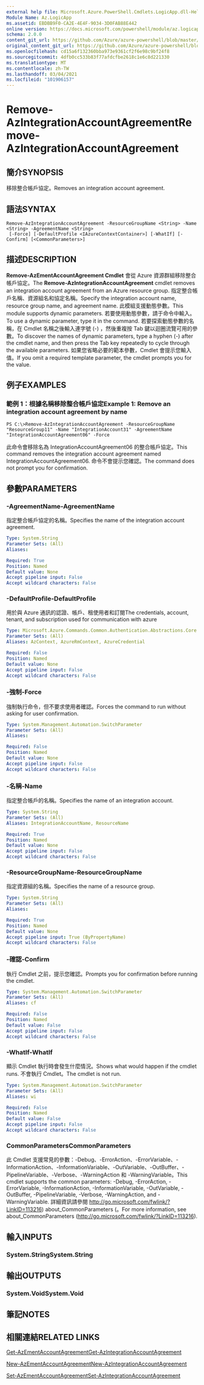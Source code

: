 ```yaml
---
external help file: Microsoft.Azure.PowerShell.Cmdlets.LogicApp.dll-Help.xml
Module Name: Az.LogicApp
ms.assetid: EBDBB9F0-CA2E-4E4F-9034-3D0FAB88E442
online version: https://docs.microsoft.com/powershell/module/az.logicapp/remove-azintegrationaccountagreement
schema: 2.0.0
content_git_url: https://github.com/Azure/azure-powershell/blob/master/src/LogicApp/LogicApp/help/Remove-AzIntegrationAccountAgreement.md
original_content_git_url: https://github.com/Azure/azure-powershell/blob/master/src/LogicApp/LogicApp/help/Remove-AzIntegrationAccountAgreement.md
ms.openlocfilehash: cd15a6f132360bba973e9361cf2f6e98c9bf24f8
ms.sourcegitcommit: 4dfb0cc533b83f77afdcfbe2618c1e6c8d221330
ms.translationtype: MT
ms.contentlocale: zh-TW
ms.lasthandoff: 03/04/2021
ms.locfileid: "101906157"
---
```

# <span data-ttu-id="afd57-101">Remove-AzIntegrationAccountAgreement</span><span class="sxs-lookup"><span data-stu-id="afd57-101">Remove-AzIntegrationAccountAgreement</span></span>

## <span data-ttu-id="afd57-102">簡介</span><span class="sxs-lookup"><span data-stu-id="afd57-102">SYNOPSIS</span></span>
<span data-ttu-id="afd57-103">移除整合帳戶協定。</span><span class="sxs-lookup"><span data-stu-id="afd57-103">Removes an integration account agreement.</span></span>

## <span data-ttu-id="afd57-104">語法</span><span class="sxs-lookup"><span data-stu-id="afd57-104">SYNTAX</span></span>

```
Remove-AzIntegrationAccountAgreement -ResourceGroupName <String> -Name <String> -AgreementName <String>
 [-Force] [-DefaultProfile <IAzureContextContainer>] [-WhatIf] [-Confirm] [<CommonParameters>]
```

## <span data-ttu-id="afd57-105">描述</span><span class="sxs-lookup"><span data-stu-id="afd57-105">DESCRIPTION</span></span>
<span data-ttu-id="afd57-106">**Remove-AzEmentAccountAgreement Cmdlet** 會從 Azure 資源群組移除整合帳戶協定。</span><span class="sxs-lookup"><span data-stu-id="afd57-106">The **Remove-AzIntegrationAccountAgreement** cmdlet removes an integration account agreement from an Azure resource group.</span></span>
<span data-ttu-id="afd57-107">指定整合帳戶名稱、資源組名和協定名稱。</span><span class="sxs-lookup"><span data-stu-id="afd57-107">Specify the integration account name, resource group name, and agreement name.</span></span>
<span data-ttu-id="afd57-108">此模組支援動態參數。</span><span class="sxs-lookup"><span data-stu-id="afd57-108">This module supports dynamic parameters.</span></span>
<span data-ttu-id="afd57-109">若要使用動態參數，請于命令中輸入。</span><span class="sxs-lookup"><span data-stu-id="afd57-109">To use a dynamic parameter, type it in the command.</span></span>
<span data-ttu-id="afd57-110">若要探索動態參數的名稱，在 Cmdlet 名稱之後輸入連字號 (-) ，然後重複按 Tab 鍵以迴圈流覽可用的參數。</span><span class="sxs-lookup"><span data-stu-id="afd57-110">To discover the names of dynamic parameters, type a hyphen (-) after the cmdlet name, and then press the Tab key repeatedly to cycle through the available parameters.</span></span>
<span data-ttu-id="afd57-111">如果您省略必要的範本參數，Cmdlet 會提示您輸入值。</span><span class="sxs-lookup"><span data-stu-id="afd57-111">If you omit a required template parameter, the cmdlet prompts you for the value.</span></span>

## <span data-ttu-id="afd57-112">例子</span><span class="sxs-lookup"><span data-stu-id="afd57-112">EXAMPLES</span></span>

### <span data-ttu-id="afd57-113">範例 1：根據名稱移除整合帳戶協定</span><span class="sxs-lookup"><span data-stu-id="afd57-113">Example 1: Remove an integration account agreement by name</span></span>
```
PS C:\>Remove-AzIntegrationAccountAgreement -ResourceGroupName "ResourceGroup11" -Name "IntegrationAccount31" -AgreementName "IntegrationAccountAgreement06" -Force
```

<span data-ttu-id="afd57-114">此命令會移除名為 IntegrationAccountAgreement06 的整合帳戶協定。</span><span class="sxs-lookup"><span data-stu-id="afd57-114">This command removes the integration account agreement named IntegrationAccountAgreement06.</span></span>
<span data-ttu-id="afd57-115">命令不會提示您確認。</span><span class="sxs-lookup"><span data-stu-id="afd57-115">The command does not prompt you for confirmation.</span></span>

## <span data-ttu-id="afd57-116">參數</span><span class="sxs-lookup"><span data-stu-id="afd57-116">PARAMETERS</span></span>

### <span data-ttu-id="afd57-117">-AgreementName</span><span class="sxs-lookup"><span data-stu-id="afd57-117">-AgreementName</span></span>
<span data-ttu-id="afd57-118">指定整合帳戶協定的名稱。</span><span class="sxs-lookup"><span data-stu-id="afd57-118">Specifies the name of the integration account agreement.</span></span>

```yaml
Type: System.String
Parameter Sets: (All)
Aliases:

Required: True
Position: Named
Default value: None
Accept pipeline input: False
Accept wildcard characters: False
```

### <span data-ttu-id="afd57-119">-DefaultProfile</span><span class="sxs-lookup"><span data-stu-id="afd57-119">-DefaultProfile</span></span>
<span data-ttu-id="afd57-120">用於與 Azure 通訊的認證、帳戶、租使用者和訂閱</span><span class="sxs-lookup"><span data-stu-id="afd57-120">The credentials, account, tenant, and subscription used for communication with azure</span></span>

```yaml
Type: Microsoft.Azure.Commands.Common.Authentication.Abstractions.Core.IAzureContextContainer
Parameter Sets: (All)
Aliases: AzContext, AzureRmContext, AzureCredential

Required: False
Position: Named
Default value: None
Accept pipeline input: False
Accept wildcard characters: False
```

### <span data-ttu-id="afd57-121">-強制</span><span class="sxs-lookup"><span data-stu-id="afd57-121">-Force</span></span>
<span data-ttu-id="afd57-122">強制執行命令，但不要求使用者確認。</span><span class="sxs-lookup"><span data-stu-id="afd57-122">Forces the command to run without asking for user confirmation.</span></span>

```yaml
Type: System.Management.Automation.SwitchParameter
Parameter Sets: (All)
Aliases:

Required: False
Position: Named
Default value: None
Accept pipeline input: False
Accept wildcard characters: False
```

### <span data-ttu-id="afd57-123">-名稱</span><span class="sxs-lookup"><span data-stu-id="afd57-123">-Name</span></span>
<span data-ttu-id="afd57-124">指定整合帳戶的名稱。</span><span class="sxs-lookup"><span data-stu-id="afd57-124">Specifies the name of an integration account.</span></span>

```yaml
Type: System.String
Parameter Sets: (All)
Aliases: IntegrationAccountName, ResourceName

Required: True
Position: Named
Default value: None
Accept pipeline input: False
Accept wildcard characters: False
```

### <span data-ttu-id="afd57-125">-ResourceGroupName</span><span class="sxs-lookup"><span data-stu-id="afd57-125">-ResourceGroupName</span></span>
<span data-ttu-id="afd57-126">指定資源組的名稱。</span><span class="sxs-lookup"><span data-stu-id="afd57-126">Specifies the name of a resource group.</span></span>

```yaml
Type: System.String
Parameter Sets: (All)
Aliases:

Required: True
Position: Named
Default value: None
Accept pipeline input: True (ByPropertyName)
Accept wildcard characters: False
```

### <span data-ttu-id="afd57-127">-確認</span><span class="sxs-lookup"><span data-stu-id="afd57-127">-Confirm</span></span>
<span data-ttu-id="afd57-128">執行 Cmdlet 之前，提示您確認。</span><span class="sxs-lookup"><span data-stu-id="afd57-128">Prompts you for confirmation before running the cmdlet.</span></span>

```yaml
Type: System.Management.Automation.SwitchParameter
Parameter Sets: (All)
Aliases: cf

Required: False
Position: Named
Default value: False
Accept pipeline input: False
Accept wildcard characters: False
```

### <span data-ttu-id="afd57-129">-WhatIf</span><span class="sxs-lookup"><span data-stu-id="afd57-129">-WhatIf</span></span>
<span data-ttu-id="afd57-130">顯示 Cmdlet 執行時會發生什麼情況。</span><span class="sxs-lookup"><span data-stu-id="afd57-130">Shows what would happen if the cmdlet runs.</span></span>
<span data-ttu-id="afd57-131">不會執行 Cmdlet。</span><span class="sxs-lookup"><span data-stu-id="afd57-131">The cmdlet is not run.</span></span>

```yaml
Type: System.Management.Automation.SwitchParameter
Parameter Sets: (All)
Aliases: wi

Required: False
Position: Named
Default value: False
Accept pipeline input: False
Accept wildcard characters: False
```

### <span data-ttu-id="afd57-132">CommonParameters</span><span class="sxs-lookup"><span data-stu-id="afd57-132">CommonParameters</span></span>
<span data-ttu-id="afd57-133">此 Cmdlet 支援常見的參數：-Debug、-ErrorAction、-ErrorVariable、-InformationAction、-InformationVariable、-OutVariable、-OutBuffer、-PipelineVariable、-Verbose、-WarningAction 和 -WarningVariable。</span><span class="sxs-lookup"><span data-stu-id="afd57-133">This cmdlet supports the common parameters: -Debug, -ErrorAction, -ErrorVariable, -InformationAction, -InformationVariable, -OutVariable, -OutBuffer, -PipelineVariable, -Verbose, -WarningAction, and -WarningVariable.</span></span> <span data-ttu-id="afd57-134">詳細資訊請參閱 http://go.microsoft.com/fwlink/?LinkID=113216) about_CommonParameters (。</span><span class="sxs-lookup"><span data-stu-id="afd57-134">For more information, see about_CommonParameters (http://go.microsoft.com/fwlink/?LinkID=113216).</span></span>

## <span data-ttu-id="afd57-135">輸入</span><span class="sxs-lookup"><span data-stu-id="afd57-135">INPUTS</span></span>

### <span data-ttu-id="afd57-136">System.String</span><span class="sxs-lookup"><span data-stu-id="afd57-136">System.String</span></span>

## <span data-ttu-id="afd57-137">輸出</span><span class="sxs-lookup"><span data-stu-id="afd57-137">OUTPUTS</span></span>

### <span data-ttu-id="afd57-138">System.Void</span><span class="sxs-lookup"><span data-stu-id="afd57-138">System.Void</span></span>

## <span data-ttu-id="afd57-139">筆記</span><span class="sxs-lookup"><span data-stu-id="afd57-139">NOTES</span></span>

## <span data-ttu-id="afd57-140">相關連結</span><span class="sxs-lookup"><span data-stu-id="afd57-140">RELATED LINKS</span></span>

[<span data-ttu-id="afd57-141">Get-AzEmentAccountAgreement</span><span class="sxs-lookup"><span data-stu-id="afd57-141">Get-AzIntegrationAccountAgreement</span></span>](./Get-AzIntegrationAccountAgreement.md)

[<span data-ttu-id="afd57-142">New-AzEmentAccountAgreement</span><span class="sxs-lookup"><span data-stu-id="afd57-142">New-AzIntegrationAccountAgreement</span></span>](./New-AzIntegrationAccountAgreement.md)

[<span data-ttu-id="afd57-143">Set-AzEmentAccountAgreement</span><span class="sxs-lookup"><span data-stu-id="afd57-143">Set-AzIntegrationAccountAgreement</span></span>](./Set-AzIntegrationAccountAgreement.md)


